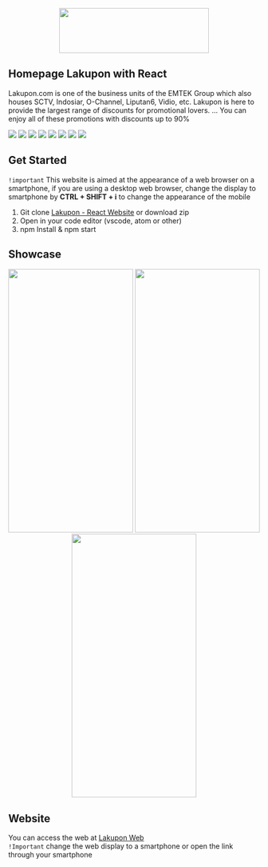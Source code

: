 
<p align="center">
  <img width="300" height="90" src="https://s.blanja.com/picspace/684/108204/545.145_e08785d1f17e4dd4922785c41112fd24.png">
</p>

## Homepage Lakupon with React
Lakupon.com is one of the business units of the EMTEK Group which also houses SCTV, Indosiar, O-Channel, Liputan6, Vidio, etc. Lakupon is here to provide the largest range of discounts for promotional lovers. ... You can enjoy all of these promotions with discounts up to 90%

<img src="https://img.shields.io/badge/react-16.12.0-blue"> <img src="https://img.shields.io/badge/react_bootstrap-1.0.0-brightgreen"> <img src="https://img.shields.io/badge/react_flexbox-3.1.4-yellow"> <img src="https://img.shields.io/badge/react_slick-0.25.2-purple"> <img src="https://img.shields.io/badge/semantic_ui-0.88.1-orange"> <img src="https://img.shields.io/badge/slick_carousel-1.8.1-red"> <img src="https://img.shields.io/badge/icon_kit-1.3.1-blueviolet"> <img src="https://img.shields.io/badge/react_dom-16.12.0-violet">

## Get Started
`!important` This website is aimed at the appearance of a web browser on a smartphone, if you are using a desktop web browser, change the display to smartphone by **CTRL + SHIFT + i** to change the appearance of the mobile
1.  Git clone  [Lakupon - React Website](https://github.com/Derida23/Lakupon-VoucherMarketplace.git)  or download zip
2.  Open in your code editor (vscode, atom or other)
3.  npm Install & npm start

## Showcase
<p align="center">
<img width="250" height="527" src="https://i.ibb.co/zNn2Rch/Screenshot-20191205-160846-Chrome.jpg">    <img width="250" height="527" src="https://i.ibb.co/5BQwvrV/Screenshot-20191205-160857-Chrome.jpg">    <img width="250" height="527" src="https://i.ibb.co/Y88jvRt/Screenshot-20191205-160901-Chrome.jpg">
</p>

## Website
You can access the web at [Lakupon Web](https://lakupon.netlify.com/)  
`!Important` change the web display to a smartphone or open the link through your smartphone
